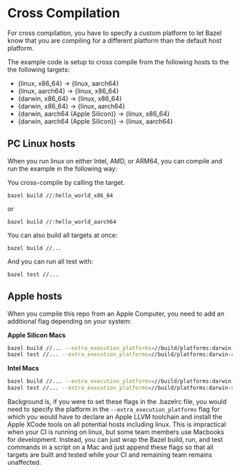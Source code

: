 # Cross Compilation

For cross compilation, you have to specify a custom platform to let Bazel know that you are compiling for a different platform than the default host platform.

The example code is setup to cross compile from the following hosts to the the following targets:

* {linux, x86_64} -> {linux, aarch64}
* {linux, aarch64} -> {linux, x86_64}
* {darwin, x86_64} -> {linux, x86_64}
* {darwin, x86_64} -> {linux, aarch64}
* {darwin, aarch64 (Apple Silicon)} -> {linux, x86_64}
* {darwin, aarch64 (Apple Silicon)} -> {linux, aarch64}

## PC Linux hosts

When you run linux on either Intel, AMD, or ARM64, you can compile and run the example in the following way:

You cross-compile by calling the target.

`bazel build //:hello_world_x86_64`

or

`bazel build //:hello_world_aarch64`


You can also build all targets at once:
 

`bazel build //...`

And you can run all test with:

`bazel test //...`


## Apple hosts

When you compile this repo from an Apple Computer, you need to add an additional flag depending on your system:

**Apple Silicon Macs**

```bash
bazel build //... --extra_execution_platforms=//build/platforms:darwin-aarch64
bazel test //... --extra_execution_platforms=//build/platforms:darwin-aarch64
```

**Intel Macs**

```bash
bazel build //... --extra_execution_platforms=//build/platforms:darwin-x86_64
bazel test //... --extra_execution_platforms=//build/platforms:darwin-x86_64
```

Background is, if you were to set these flags in the .bazelrc file, 
you would need to specify the platform in the `--extra_execution_platforms` flag for which
you would have to declare an Apple LLVM toolchain and install the Apple XCode tools on all potential hosts including linux.
This is impractical when your CI is running on linux, but some team members use Macbooks for development.
Instead, you can just wrap the Bazel build, run, and test commands in a script on a Mac and just append these flags
so that all targets are built and tested while your CI and remaining team remains unaffected.
